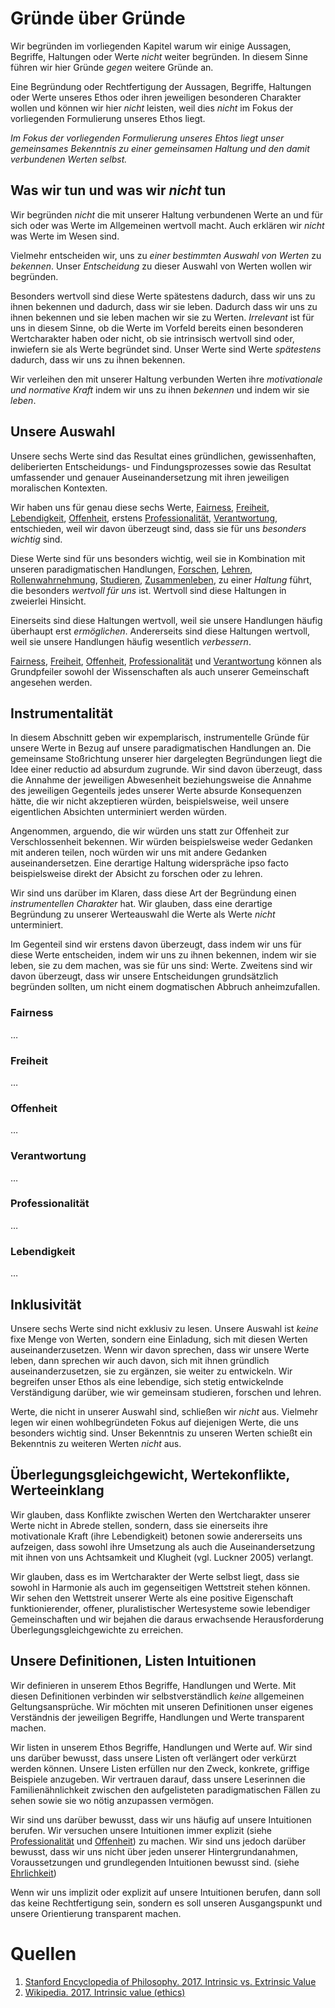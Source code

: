 <!---
   NAME - The NAME of this project is:
ethos

  FILE - The FILENAME of the current file is:
/v5.md

  CREATION - This project was CREATED on:
2017-01-28-16:15:00 UTC

  MODIFICATION - This project was last MODIFIED on:
2017-01-28-16:15:00 UTC

  VERSION - The current VERSION of this project is:
<git-commit-hash>-2017-01-28-16:15:00 UTC

  CREATOR(S) - This project was CREATED by:
Michael Czechowski, Martin Maga

  CONTACT - You can CONTACT the creator(s) or developer(s) of this project at:
E-Mail: mail@martinmaga.de

  COPYRIGHT - The COPYRIGHT holder of this project is:
COPYRIGHT (c) 2016 Martin Maga

  LICENSE - This project is LICENSED under the following license:
Martin Maga 2016 CC BY-SA 4.0 https://creativecommons.org

  SUBFILE – This is a SUBFILE! For more INFORMATION on this project go to:
/README.md
--->

# Gründe über Gründe
Wir begründen im vorliegenden Kapitel warum wir einige Aussagen, Begriffe, Haltungen oder Werte *nicht* weiter begründen.
In diesem Sinne führen wir hier Gründe *gegen* weitere Gründe an.

Eine Begründung oder Rechtfertigung der Aussagen, Begriffe, Haltungen oder Werte unseres Ethos oder ihren jeweiligen besonderen Charakter wollen und können wir hier *nicht* leisten, weil dies *nicht* im Fokus der vorliegenden Formulierung unseres Ethos liegt.

*Im Fokus der vorliegenden Formulierung unseres Ehtos liegt unser gemeinsames Bekenntnis zu einer gemeinsamen Haltung und den damit verbundenen Werten selbst.*

## Was wir tun und was wir *nicht* tun
Wir begründen *nicht* die mit unserer Haltung verbundenen Werte an und für sich oder was Werte im Allgemeinen wertvoll macht.
Auch erklären wir *nicht* was Werte im Wesen sind.

Vielmehr entscheiden wir, uns zu *einer bestimmten Auswahl von Werten* zu *bekennen*.
Unser *Entscheidung* zu dieser Auswahl von Werten wollen wir begründen.

Besonders wertvoll sind diese Werte spätestens dadurch, dass wir uns zu ihnen bekennen und dadurch, dass wir sie leben.
Dadurch dass wir uns zu ihnen bekennen und sie leben machen wir sie zu Werten.
*Irrelevant* ist für uns in diesem Sinne, ob die Werte im Vorfeld bereits einen besonderen Wertcharakter haben oder nicht, ob sie intrinsisch wertvoll sind oder, inwiefern sie als Werte begründet sind.
Unser Werte sind Werte *spätestens* dadurch, dass wir uns zu ihnen bekennen.

Wir verleihen den mit unserer Haltung verbunden Werten ihre *motivationale und normative Kraft* indem wir uns zu ihnen *bekennen* und indem wir sie *leben*.

## Unsere Auswahl
Unsere sechs Werte sind das Resultat eines gründlichen, gewissenhaften, deliberierten Entscheidungs- und Findungsprozesses sowie das Resultat umfassender und genauer Auseinandersetzung mit ihren jeweiligen moralischen Kontexten.

Wir haben uns für genau diese sechs Werte,
[Fairness](/../contents/values/v1_fairness.md),
[Freiheit](../contents/values/v2_freedom.md),
[Lebendigkeit](../contents/values/v3_liveliness.md),
[Offenheit](../contents/values/v4_openness.md), erstens
[Professionalität](../contents/values/v5_quality.md),
[Verantwortung](../contents/values/v6_responsibility.md),
entschieden, weil wir davon überzeugt sind, dass sie für uns *besonders wichtig* sind.

Diese Werte sind für uns besonders wichtig, weil sie in Kombination mit unseren paradigmatischen Handlungen,
[Forschen](../contents/actions/a1_research.md),
[Lehren](../contents/actions/a2_teach.md),
[Rollenwahrnehmung](../contents/actions/a3_roles.md),
[Studieren](../contents/actions/a4_study.md),
[Zusammenleben](../contents/actions/a5_live.md),
zu einer *Haltung* führt, die besonders *wertvoll für uns* ist.
Wertvoll sind diese Haltungen in zweierlei Hinsicht.

Einerseits sind diese Haltungen wertvoll, weil sie unsere Handlungen
häufig überhaupt erst *ermöglichen*.
Andererseits sind diese Haltungen wertvoll, weil sie unsere Handlungen
häufig wesentlich *verbessern*.

[Fairness](/../contents/values/v1_fairness.md),
[Freiheit](../contents/values/v2_freedom.md),
[Offenheit](../contents/values/v4_openness.md),
[Professionalität](../contents/values/v5_quality.md) und
[Verantwortung](../contents/values/v6_responsibility.md) können als
Grundpfeiler sowohl der Wissenschaften als auch unserer Gemeinschaft angesehen werden.

## Instrumentalität
In diesem Abschnitt geben wir expemplarisch, instrumentelle Gründe für unsere Werte in Bezug auf unsere paradigmatischen Handlungen an.
Die gemeinsame Stoßrichtung unserer hier dargelegten Begründungen liegt die Idee einer reductio ad absurdum zugrunde.
Wir sind davon überzeugt, dass die Annahme der jeweiligen Abwesenheit beziehungsweise die Annahme des jeweiligen Gegenteils jedes unserer Werte absurde Konsequenzen hätte, die wir nicht akzeptieren würden, beispielsweise, weil unsere eigentlichen Absichten unterminiert werden würden.

Angenommen, arguendo, die wir würden uns statt zur Offenheit zur Verschlossenheit bekennen.
Wir würden beispielsweise weder Gedanken mit anderen teilen, noch würden wir uns mit andere Gedanken auseinandersetzen.
Eine derartige Haltung widerspräche ipso facto beispielsweise direkt der Absicht zu forschen oder zu lehren.

Wir sind uns darüber im Klaren, dass diese Art der Begründung einen *instrumentellen Charakter* hat.
Wir glauben, dass eine derartige Begründung zu unserer Werteauswahl die Werte als Werte *nicht* unterminiert.

Im Gegenteil sind wir erstens davon überzeugt, dass indem wir uns für diese Werte entscheiden, indem wir uns zu ihnen bekennen, indem wir sie leben, sie zu dem machen, was sie für uns sind: Werte.
Zweitens sind wir davon überzeugt, dass wir unsere Entscheidungen grundsätzlich begründen sollten, um nicht einem dogmatischen Abbruch anheimzufallen.

### Fairness
…

### Freiheit
…

### Offenheit
…

### Verantwortung
…

### Professionalität
…

### Lebendigkeit
…

## Inklusivität
Unsere sechs Werte sind nicht exklusiv zu lesen.
Unsere Auswahl ist *keine* fixe Menge von Werten, sondern eine Einladung, sich mit diesen Werten auseinanderzusetzen.
Wenn wir davon sprechen, dass wir unsere Werte leben, dann sprechen wir auch davon, sich mit ihnen gründlich auseinanderzusetzen, sie zu ergänzen, sie weiter zu entwickeln.
Wir begreifen unser Ethos als eine lebendige, sich stetig entwickelnde Verständigung darüber, wie wir gemeinsam studieren, forschen und lehren.

Werte, die nicht in unserer Auswahl sind, schließen wir *nicht* aus.
Vielmehr legen wir einen wohlbegründeten Fokus auf diejenigen Werte, die uns besonders wichtig sind.
Unser Bekenntnis zu unseren Werten schießt ein Bekenntnis zu weiteren Werten *nicht* aus.

## Überlegungsgleichgewicht, Wertekonflikte, Werteeinklang
Wir glauben, dass Konflikte zwischen Werten den Wertcharakter unserer Werte nicht in Abrede stellen, sondern, dass sie einerseits ihre motivationale Kraft (ihre Lebendigkeit) betonen sowie andererseits uns aufzeigen, dass sowohl ihre Umsetzung als auch die Auseinandersetzung mit ihnen von uns Achtsamkeit und Klugheit (vgl. Luckner 2005) verlangt.

Wir glauben, dass es im Wertcharakter der Werte selbst liegt, dass sie sowohl in Harmonie als auch im gegenseitigen Wettstreit stehen können.
Wir sehen den Wettstreit unserer Werte als eine positive Eigenschaft funktionierender, offener, pluralistischer Wertesysteme sowie lebendiger Gemeinschaften und wir bejahen die daraus erwachsende Herausforderung Überlegungsgleichgewichte zu erreichen.

## Unsere Definitionen, Listen Intuitionen
Wir definieren in unserem Ethos Begriffe, Handlungen und Werte.
Mit diesen Definitionen verbinden wir selbstverständlich *keine* allgemeinen Geltungsansprüche.
Wir möchten mit unseren Definitionen unser eigenes Verständnis der jeweiligen Begriffe, Handlungen und Werte transparent machen.

Wir listen in unserem Ethos Begriffe, Handlungen und Werte auf.
Wir sind uns darüber bewusst, dass unsere Listen oft verlängert oder verkürzt werden können.
Unsere Listen erfüllen nur den Zweck, konkrete, griffige Beispiele anzugeben.
Wir vertrauen darauf, dass unsere Leserinnen die Familienähnlichkeit zwischen den aufgelisteten paradigmatischen Fällen zu sehen sowie sie wo nötig anzupassen vermögen.

Wir sind uns darüber bewusst, dass wir uns häufig auf unsere Intuitionen berufen.
Wir versuchen unsere Intuitionen immer explizit (siehe [Professionalität](../contents/v4_quality.md) und [Offenheit](../contents/v5_openness.md)) zu machen.
Wir sind uns jedoch darüber bewusst, dass wir uns nicht über jeden unserer Hintergrundanahmen, Voraussetzungen und grundlegenden Intuitionen bewusst sind. (siehe [Ehrlichkeit](../contents/v5_openness.md))

Wenn wir uns implizit oder explizit auf unsere Intuitionen berufen, dann soll das keine Rechtfertigung sein, sondern es soll unseren Ausgangspunkt und unsere Orientierung transparent machen.

# Quellen
1. [Stanford Encyclopedia of Philosophy. 2017. Intrinsic vs. Extrinsic Value](https://plato.stanford.edu/entries/value-intrinsic-extrinsic)
2. [Wikipedia. 2017. Intrinsic value (ethics)](https://en.wikipedia.org/wiki/Intrinsic_value_(ethics))
